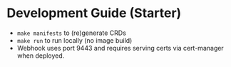 # Development Guide (Starter)
- `make manifests` to (re)generate CRDs
- `make run` to run locally (no image build)
- Webhook uses port 9443 and requires serving certs via cert-manager when deployed.
